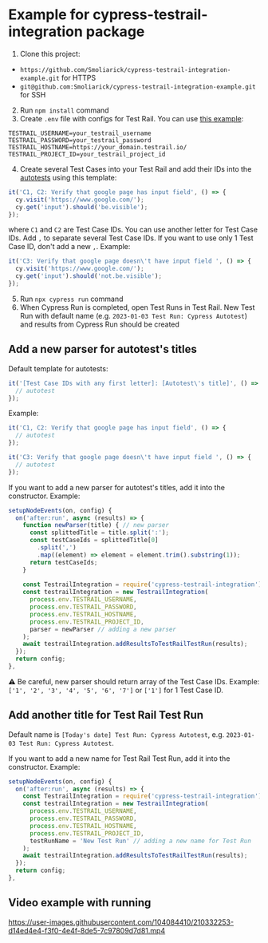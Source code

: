# Example for cypress-testrail-integration package

1. Clone this project: 
  + `https://github.com/Smoliarick/cypress-testrail-integration-example.git` for HTTPS
  + `git@github.com:Smoliarick/cypress-testrail-integration-example.git` for SSH
2. Run `npm install` command
3. Create `.env` file with configs for Test Rail. You can use [this example](.env.example):
  ```
  TESTRAIL_USERNAME=your_testrail_username
  TESTRAIL_PASSWORD=your_testrail_password
  TESTRAIL_HOSTNAME=https://your_domain.testrail.io/
  TESTRAIL_PROJECT_ID=your_testrail_project_id
  ```
4. Create several Test Cases into your Test Rail and add their IDs into the [autotests](cypress/e2e) using this template:
  ```js
  it('C1, C2: Verify that google page has input field', () => {
    cy.visit('https://www.google.com/');
    cy.get('input').should('be.visible');
  });
  ```
  where `C1` and `C2` are Test Case IDs. You can use another letter for Test Case IDs. Add `,` to separate several Test Case IDs. If you want to use only 1 Test Case ID, don't add a new `,`. Example:
  ```js
  it('C3: Verify that google page doesn\'t have input field ', () => {
    cy.visit('https://www.google.com/');
    cy.get('input').should('not.be.visible');
  });
  ```
5. Run `npx cypress run` command
6. When Cypress Run is completed, open Test Runs in Test Rail. New Test Run with default name (e.g. `2023-01-03 Test Run: Cypress Autotest`) and results from Cypress Run should be created

## Add a new parser for autotest's titles

Default template for autotests:

```js
it('[Test Case IDs with any first letter]: [Autotest\'s title]', () => {
  // autotest
});
```

Example:

```js
it('C1, C2: Verify that google page has input field', () => {
  // autotest
});
```

```js
it('C3: Verify that google page doesn\'t have input field ', () => {
  // autotest
});
```

If you want to add a new parser for autotest's titles, add it into the constructor. Example:

```js
setupNodeEvents(on, config) {
  on('after:run', async (results) => {
    function newParser(title) { // new parser
      const splittedTitle = title.split(':');
      const testCaseIds = splittedTitle[0]
        .split(',')
        .map((element) => element = element.trim().substring(1));
      return testCaseIds;
    }
        
    const TestrailIntegration = require('cypress-testrail-integration');
    const testrailIntegration = new TestrailIntegration(
      process.env.TESTRAIL_USERNAME,
      process.env.TESTRAIL_PASSWORD,
      process.env.TESTRAIL_HOSTNAME,
      process.env.TESTRAIL_PROJECT_ID,
      parser = newParser // adding a new parser
    );
    await testrailIntegration.addResultsToTestRailTestRun(results);
  });
  return config;
},
```

⚠️ Be careful, new parser should return array of the Test Case IDs. Example: `['1', '2', '3', '4', '5', '6', '7']` or `['1']` for 1 Test Case ID.

## Add another title for Test Rail Test Run

Default name is `[Today's date] Test Run: Cypress Autotest`, e.g. `2023-01-03 Test Run: Cypress Autotest`.

If you want to add a new name for Test Rail Test Run, add it into the constructor. Example:

```js
setupNodeEvents(on, config) {
  on('after:run', async (results) => {   
    const TestrailIntegration = require('cypress-testrail-integration');
    const testrailIntegration = new TestrailIntegration(
      process.env.TESTRAIL_USERNAME,
      process.env.TESTRAIL_PASSWORD,
      process.env.TESTRAIL_HOSTNAME,
      process.env.TESTRAIL_PROJECT_ID,
      testRunName = 'New Test Run' // adding a new name for Test Run
    );
    await testrailIntegration.addResultsToTestRailTestRun(results);
  });
  return config;
},
```

## Video example with running

https://user-images.githubusercontent.com/104084410/210332253-d14ed4e4-f3f0-4e4f-8de5-7c97809d7d81.mp4
